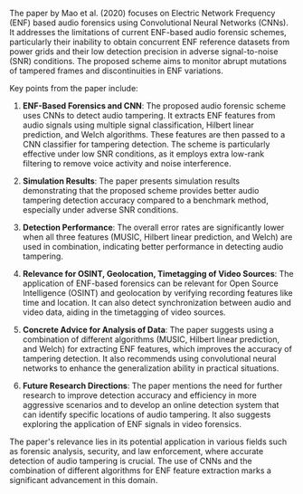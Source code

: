 
The paper by Mao et al. (2020) focuses on Electric Network Frequency (ENF) based audio forensics using Convolutional Neural Networks (CNNs). It addresses the limitations of current ENF-based audio forensic schemes, particularly their inability to obtain concurrent ENF reference datasets from power grids and their low detection precision in adverse signal-to-noise (SNR) conditions. The proposed scheme aims to monitor abrupt mutations of tampered frames and discontinuities in ENF variations.

Key points from the paper include:

1. **ENF-Based Forensics and CNN**: The proposed audio forensic scheme uses CNNs to detect audio tampering. It extracts ENF features from audio signals using multiple signal classification, Hilbert linear prediction, and Welch algorithms. These features are then passed to a CNN classifier for tampering detection. The scheme is particularly effective under low SNR conditions, as it employs extra low-rank filtering to remove voice activity and noise interference.
    
2. **Simulation Results**: The paper presents simulation results demonstrating that the proposed scheme provides better audio tampering detection accuracy compared to a benchmark method, especially under adverse SNR conditions.
    
3. **Detection Performance**: The overall error rates are significantly lower when all three features (MUSIC, Hilbert linear prediction, and Welch) are used in combination, indicating better performance in detecting audio tampering.
    
4. **Relevance for OSINT, Geolocation, Timetagging of Video Sources**: The application of ENF-based forensics can be relevant for Open Source Intelligence (OSINT) and geolocation by verifying recording features like time and location. It can also detect synchronization between audio and video data, aiding in the timetagging of video sources.
    
5. **Concrete Advice for Analysis of Data**: The paper suggests using a combination of different algorithms (MUSIC, Hilbert linear prediction, and Welch) for extracting ENF features, which improves the accuracy of tampering detection. It also recommends using convolutional neural networks to enhance the generalization ability in practical situations.
    
6. **Future Research Directions**: The paper mentions the need for further research to improve detection accuracy and efficiency in more aggressive scenarios and to develop an online detection system that can identify specific locations of audio tampering. It also suggests exploring the application of ENF signals in video forensics.
    

The paper's relevance lies in its potential application in various fields such as forensic analysis, security, and law enforcement, where accurate detection of audio tampering is crucial. The use of CNNs and the combination of different algorithms for ENF feature extraction marks a significant advancement in this domain.